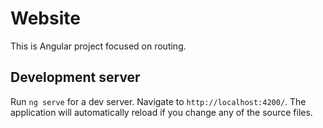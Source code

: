 # Website

This is Angular project focused on routing.

## Development server

Run `ng serve` for a dev server. Navigate to `http://localhost:4200/`. The application will automatically reload if you change any of the source files.


